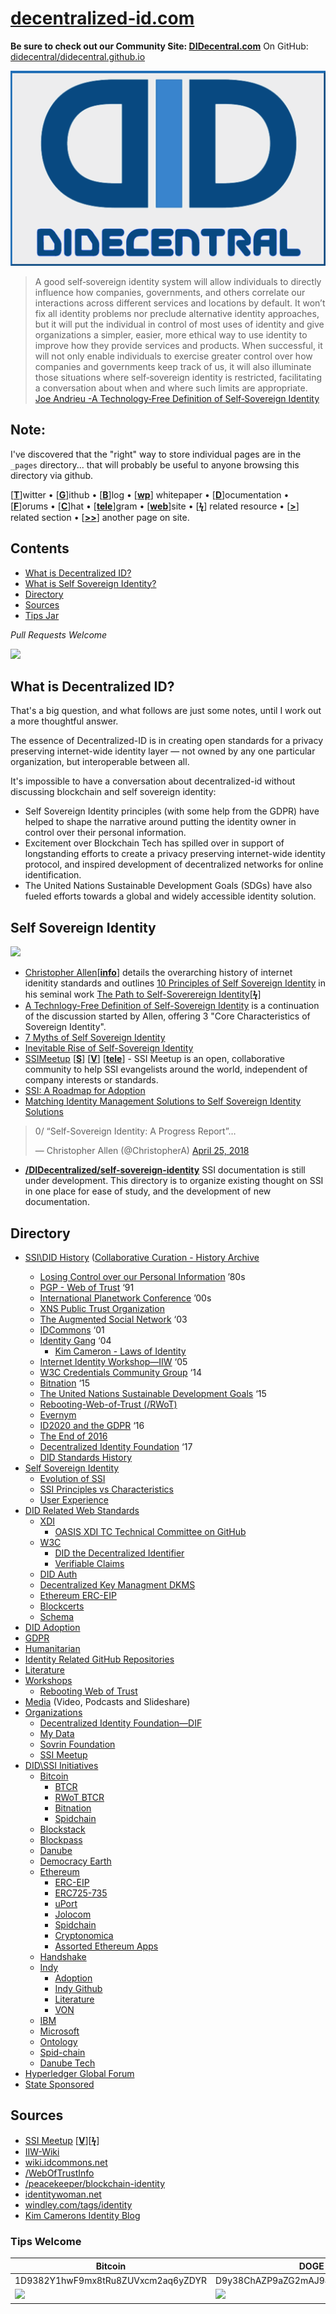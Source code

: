 # [decentralized-id.com](https://decentralized-id.com)

**Be sure to check out our Community Site: [DIDecentral.com](https://didecentral.com)**
On GitHub: [didecentral/didecentral.github.io](https://github.com/didecentral/didecentral.github.io/community-website)

<center><img src="images/didecentral.png"/></center>


>A good self‐sovereign identity system will allow individuals to directly influence how companies, governments, and others correlate our interactions across different services and locations by default. It won’t fix all identity problems nor preclude alternative identity approaches, but it will put the individual in control of most uses of identity and give organizations a simpler, easier, more ethical way to use identity to improve how they provide services and products. When successful, it will not only enable individuals to exercise greater control over how companies and governments keep track of us, it will also illuminate those situations where self‐sovereign identity is restricted, facilitating a conversation about when and where such limits are appropriate. [Joe Andrieu -A Technology‐Free Definition of Self‐Sovereign Identity](https://github.com/jandrieu/rebooting-the-web-of-trust-fall2016/blob/master/topics-and-advance-readings/a-technology-free-definition-of-self-sovereign-identity.pdf)

## Note:

I've discovered that the "right" way to store individual pages are in the `_pages` directory... that will probably be useful to anyone browsing this directory via github.


[[**T**](#contents)]witter • [[**G**](#contents)]ithub • [[**B**](#contents)]log • [[**wp**](#contents)] whitepaper • [[**D**](#contents)]ocumentation • [[**F**](#contents)]orums • [[**C**](#contents)]hat • [[**tele**](#contents)]gram • [[**web**](#contents)]site
• [[**ϟ**](#contents)] related resource • [[**>**](#contents)] related section • [[**>>**](#contents)] another page on site.

## Contents
* [What is Decentralized ID?](#what-is-decentralized-id)
* [What is Self Sovereign Identity?](#self-sovereign-identity)
* [Directory](#directory)
* [Sources](#sources)
* [Tips Jar](#tips-jar)

*Pull Requests Welcome*




![](https://i.imgur.com/9KpJRDr.png)


## What is Decentralized ID?

That's a big question, and what follows are just some notes, until I work out a more thoughtful answer.

The essence of Decentralized-ID is in creating open standards for a privacy preserving internet-wide identity layer — not owned by any one particular organization, but interoperable between all.

It's impossible to have a conversation about decentralized-id without discussing blockchain and self sovereign identity: 
  * Self Sovereign Identity principles (with some help from the GDPR) have helped to shape the narrative around putting the identity owner in control over their personal information.
  * Excitement over Blockchain Tech has spilled over in support of longstanding efforts to create a privacy preserving internet-wide identity protocol, and inspired development of decentralized networks for online identification. 
  * The United Nations Sustainable Development Goals (SDGs) have also fueled efforts towards a global and widely accessible identity solution.



## Self Sovereign Identity

![](https://imgur.com/3zz62kpl.png)


* [Christopher Allen](http://www.lifewithalacrity.com/)[[**info**](https://christophera.info/)] details the overarching history of internet idenitity standards and outlines [10 Principles of Self Sovereign Identity](https://github.com/WebOfTrustInfo/self-sovereign-identity/blob/master/self-sovereign-identity-principles.md) in his seminal work [The Path to Self-Soverereign Identity](http://www.lifewithalacrity.com/2016/04/the-path-to-self-soverereign-identity.html)[[**ϟ**](https://www.coindesk.com/path-self-sovereign-identity/amp/)]
* <a href="https://github.com/jandrieu/rebooting-the-web-of-trust-fall2016/raw/master/topics-and-advance-readings/a-technology-free-definition-of-self-sovereign-identity.pdf"><u>A Technlogy-Free Definition of Self-Sovereign Identity</u></a> is a continuation of the discussion started by Allen, offering 3 "Core Characteristics of Sovereign Identity".
* [7 Myths of Self Sovereign Identity](https://medium.com/evernym/7-myths-of-self-sovereign-identity-67aea7416b1)
* [Inevitable Rise of Self-Sovereign Identity](https://sovrin.org/wp-content/uploads/2018/03/The-Inevitable-Rise-of-Self-Sovereign-Identity.pdf)
* [SSIMeetup](http://ssimeetup.org/) [[**S**](https://www.slideshare.net/SSIMeetup/presentations)] [[**V**](https://www.youtube.com/channel/UCSqSTlKdbbCM1muGOhDa3Og)] [[**tele**](https://t.me/SSIMeetup)]
\- SSI Meetup is an open, collaborative community to help SSI evangelists around the world, independent of company interests or standards. 
* [SSI: A Roadmap for Adoption](https://github.com/WebOfTrustInfo/rebooting-the-web-of-trust-spring2018/blob/master/final-documents/a-roadmap-for-ssi.md)
* [Matching Identity Management Solutions to Self Sovereign Identity Solutions](https://www.slideshare.net/TommyKoens/matching-identity-management-solutions-to-selfsovereign-identity-principles)
<blockquote class="twitter-tweet" data-lang="en"><p lang="en" dir="ltr">0/ “Self-Sovereign Identity: A Progress Report”…</p>&mdash; Christopher Allen (@ChristopherA) <a href="https://twitter.com/ChristopherA/status/989120215702261761?ref_src=twsrc%5Etfw">April 25, 2018</a></blockquote>

* **[/DIDecentralized/self-sovereign-identity](self-sovereign-identity)** SSI documentation is still under development. This directory is to organize existing thought on SSI in one place for ease of study, and the development of new documentation.






<h2 id="directory">Directory</h2>

<ul>
  <li>
<a href="https://decentralized-id.com/history/">SSI\DID History</a> (<a href="https://decentralized-id.com/history/archive/">Collaborative Curation - History Archive</a></li>
    <ul>
      <li>
<a href="https://decentralized-id.com/history/#losing-control-over-our-personal-information">Losing Control over our Personal Information</a> ’80s</li>
      <li>
<a href="https://decentralized-id.com/history/#pgp---web-of-trust">PGP - Web of Trust</a> ‘91</li>
      <li>
<a href="https://decentralized-id.com/history/#international-planetwork-conference">International Planetwork Conference</a> ’00s</li>
      <li><a href="https://decentralized-id.com/history/#xns-public-trust-organization">XNS Public Trust Organization</a></li>
      <li>
<a href="https://decentralized-id.com/history/#augmented-social-network">The Augmented Social Network</a> ‘03</li>
      <li>
<a href="https://decentralized-id.com/history/#idcommons">IDCommons</a> ‘01</li>
      <li>
<a href="https://decentralized-id.com/history/#identity-gang">Identity Gang</a> ‘04
        <ul>
          <li><a href="https://decentralized-id.com/history/#kim-cameron---laws-of-identity">Kim Cameron - Laws of Identity</a></li>
        </ul>
      </li>
      <li>
<a href="https://decentralized-id.com/history/#internet-identity-workshop">Internet Identity Workshop—IIW</a> ‘05</li>
      <li>
<a href="https://decentralized-id.com/history/#w3c-credentials-community-group">W3C Credentials Community Group</a> ‘14</li>
      <li>
<a href="https://decentralized-id.com/history/#bitnation">Bitnation</a> ‘15</li>
      <li>
<a href="https://decentralized-id.com/history/#the-united-nations-sustainable-development-goals">The United Nations Sustainable Development Goals</a> ‘15</li>
      <li><a href="https://decentralized-id.com/history/#rebooting-the-web-of-trust">Rebooting-Web-of-Trust (/RWoT)</a></li>
      <li><a href="https://decentralized-id.com/history/#evernym">Evernym</a></li>
      <li>
<a href="https://decentralized-id.com/history/#id2020-and-the-gdpr">ID2020 and the GDPR</a> ‘16</li>
      <li><a href="https://decentralized-id.com/history/#the-end-of-2016">The End of 2016</a></li>
      <li>
<a href="https://decentralized-id.com/history/#decentralized-identity-foundation">Decentralized Identity Foundation</a> ‘17</li>
      <li><a href="https://decentralized-id.com/history/#standards-history">DID Standards History</a></li>
    </ul>
  </li>
  <li>
<a href="https://decentralized-id.com/self-sovereign-identity">Self Sovereign Identity</a>
    <ul>
      <li><a href="https://decentralized-id.com/self-sovereign-identity/evolution-of-ssi/">Evolution of SSI</a></li>
      <li><a href="https://decentralized-id.com/self-sovereign-identity/ssi-principles-vs-characteristics/">SSI Principles vs Characteristics</a></li>
      <li><a href="https://decentralized-id.com/self-sovereign-identity/user-experience/">User Experience</a></li>
    </ul>
  </li>
  <li>
<a href="https://decentralized-id.com/standards">DID Related Web Standards</a>
    <ul>
      <li>
<a href="https://decentralized-id.com/standards/#xdi">XDI</a>
        <ul>
          <li><a href="https://decentralized-id.com/standards/#oasis-xdi-tech-committee-on-github">OASIS XDI TC Technical Committee on GitHub</a></li>
        </ul>
      </li>
      <li>
<a href="https://decentralized-id.com/standards/#w3c">W3C</a>
        <ul>
          <li><a href="https://decentralized-id.com/standards/#did-the-decentralized-identifier">DID the Decentralized Identifier</a></li>
          <li><a href="https://decentralized-id.com/standards/#verifiable-claims">Verifiable Claims</a></li>
        </ul>
      </li>
      <li><a href="https://decentralized-id.com/standards/#did-auth">DID Auth</a></li>
      <li><a href="https://decentralized-id.com/standards/#decentralized-key-management-agents">Decentralized Key Managment DKMS</a></li>
      <li><a href="https://decentralized-id.com/standards/#ethereum-erc-eip">Ethereum ERC-EIP</a></li>
      <li><a href="https://decentralized-id.com/standards/#blockcerts">Blockcerts</a></li>
      <li><a href="https://decentralized-id.com/standards/#schema">Schema</a></li>
    </ul>
  </li>
  <li><a href="https://decentralized-id.com/adoption/">DID Adoption</a></li>
  <li><a href="https://decentralized-id.com/gdpr">GDPR</a></li>
  <li><a href="https://decentralized-id.com/humanitarian/">Humanitarian</a></li>
  <li><a href="https://decentralized-id.com/identity-github/">Identity Related GitHub Repositories</a></li>
  <li><a href="https://decentralized-id.com/literature/">Literature</a></li>
  <li>
<a href="https://decentralized-id.com/workshops">Workshops</a>
    <ul>
      <li><a href="https://decentralized-id.com/workshops/rebooting-web-of-trust/">Rebooting Web of Trust</a></li>
    </ul>
  </li>
  <li>
<a href="https://decentralized-id.com/media/">Media</a>  (Video, Podcasts and Slideshare)</li>
  <li>
<a href="https://decentralized-id.com/organizations">Organizations</a>
    <ul>
      <li><a href="https://decentralized-id.com/organizations/identity-foundation/">Decentralized Identity Foundation—DIF</a></li>
      <li><a href="https://decentralized-id.com/organizations/mydata/">My Data</a></li>
      <li><a href="https://decentralized-id.com/organizations/sovrin-foundation/">Sovrin Foundation</a></li>
      <li><a href="https://decentralized-id.com/organizations/ssi-meetup/">SSI Meetup</a></li>
    </ul>
  </li>
  <li>
<a href="https://decentralized-id.com/id-initiatives">DID\SSI Initiatives</a>
    <ul>
      <li>
<a href="https://decentralized-id.com/id-initiatives/bitcoin/">Bitcoin</a>
        <ul>
          <li><a href="https://decentralized-id.com/id-initiatives/bitcoin/#btcr">BTCR</a></li>
          <li><a href="https://decentralized-id.com/id-initiatives/bitcoin/#rwot-btcr">RWoT BTCR</a></li>
          <li><a href="https://decentralized-id.com/id-initiatives/bitcoin/#bitnation">Bitnation</a></li>
          <li><a href="https://decentralized-id.com/id-initiatives/bitcoin/#spidchain">Spidchain</a></li>
        </ul>
      </li>
      <li><a href="https://decentralized-id.com/id-initiatives/blockstack/">Blockstack</a></li>
      <li><a href="https://decentralized-id.com/id-initiatives/blockpass/">Blockpass</a></li>
      <li><a href="https://decentralized-id.com/id-initiatives/danube/">Danube</a></li>
      <li><a href="https://decentralized-id.com/id-initiatives/democracy-earth/">Democracy Earth</a></li>
      <li>
<a href="https://decentralized-id.com/id-initiatives/ethereum/">Ethereum</a>
        <ul>
          <li><a href="https://decentralized-id.com/id-initiatives/ethereum/#erc-eip">ERC-EIP</a></li>
          <li><a href="https://decentralized-id.com/id-initiatives/ethereum/#erc725-735">ERC725-735</a></li>
          <li><a href="https://decentralized-id.com/id-initiatives/ethereum/#uport">uPort</a></li>
          <li><a href="https://decentralized-id.com/id-initiatives/ethereum/#jolocom">Jolocom</a></li>
          <li><a href="https://decentralized-id.com/id-initiatives/ethereum/#spidchain">Spidchain</a></li>
          <li><a href="https://decentralized-id.com/id-initiatives/ethereum/#cryptonomica">Cryptonomica</a></li>
          <li><a href="https://decentralized-id.com/id-initiatives/ethereum/#assorted-ethereum-apps">Assorted Ethereum Apps</a></li>
        </ul>
      </li>
      <li><a href="https://decentralized-id.com/id-initiatives/handshake/">Handshake</a></li>
      <li>
<a href="https://decentralized-id.com/id-initiatives/indy-ecosystem/">Indy</a>
        <ul>
          <li><a href="https://decentralized-id.com/id-initiatives/indy-ecosystem/adoption/">Adoption</a></li>
          <li><a href="https://decentralized-id.com/id-initiatives/indy-ecosystem/indy-github/">Indy Github</a></li>
          <li><a href="https://decentralized-id.com/id-initiatives/indy-ecosystem/literature/">Literature</a></li>
          <li><a href="https://decentralized-id.com/id-initiatives/indy-ecosystem/VON/">VON</a></li>
        </ul>
      </li>
      <li><a href="https://decentralized-id.com/id-initiatives/ibm/">IBM</a></li>
      <li><a href="https://decentralized-id.com/id-initiatives/microsoft/">Microsoft</a></li>
      <li><a href="https://decentralized-id.com/id-initiatives/ontology/">Ontology</a></li>
      <li><a href="https://decentralized-id.com/id-initiatives/spid-chain/">Spid-chain</a></li>
      <li><a href="https://decentralized-id.com/id-initiatives/danube/">Danube Tech</a></li>
    </ul>
  </li>
  <li><a href="https://decentralized-id.com/hgf-2018/">Hyperledger Global Forum</a></li>
  <li><a href="https://decentralized-id.com/state-sponsored/">State Sponsored</a></li>
</ul>

<h2 id="sources">Sources</h2>
<ul>
  <li>
<a href="http://ssimeetup.org/">SSI Meetup</a> [<a href="https://www.youtube.com/channel/UCSqSTlKdbbCM1muGOhDa3Og"><strong>V</strong></a>][<a href="https://www.slideshare.net/SSIMeetup/presentations/"><strong>ϟ</strong></a>]</li>
  <li><a href="https://iiw.idcommons.net/Main_Page">IIW-Wiki</a></li>
  <li><a href="http://wiki.idcommons.net/Main_Page">wiki.idcommons.net</a></li>
  <li><a href="https://github.com/WebOfTrustInfo/">/WebOfTrustInfo</a></li>
  <li><a href="https://github.com/peacekeeper/blockchain-identity">/peacekeeper/blockchain-identity</a></li>
  <li><a href="https://identitywoman.net/">identitywoman.net</a></li>
  <li><a href="http://www.windley.com/tags/identity.shtml">windley.com/tags/identity</a></li>
  <li><a href="https://identityblog.com">Kim Camerons Identity Blog</a></li>
</ul>
<h3>Tips Welcome</h3>
<table class="table table-bordered table-hover table-condensed">
  <thead>
    <tr>
      <th title="Field #1">Bitcoin</th>
      <th title="Field #2">DOGE</th>
    </tr>
    </thead>
    <tbody>
    <tr>
      <td>1D9382Y1hwF9mx8tRu8ZUVxcm2aq6yZDYR</td>
      <td>D9y38ChAZP9aZG2mAJ94VAynAG4YGSvTpp</td>
    </tr>
    <tr>
      <td><img src="https://imgur.com/j1hzcTo.png" width="150"></td>
      <td><img src="https://i.imgur.com/V3EnMAes.png" width="150"></td>
    </tr>
  </tbody>
</table>  
